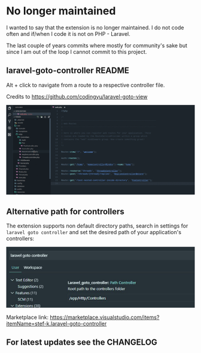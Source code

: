 # No longer maintained

I wanted to say that the extension is no longer maintained. I do not code often and if/when I code it is not on PHP - Laravel.

The last couple of years commits where mostly for community's sake but since I am out of the loop I cannot commit to this project.

## laravel-goto-controller README

Alt + click to navigate from a route to a respective controller file.

Credits to https://github.com/codingyu/laravel-goto-view

![laravel-goto-controller](images/laravel-goto-controller.gif)

## Alternative path for controllers

The extension supports non default directory paths, search in settings for `laravel goto controller` and set the desired path
of your application's controllers:

![laravel-goto-controller](images/settings-alternative-controllers-path.jpg)

Marketplace link: https://marketplace.visualstudio.com/items?itemName=stef-k.laravel-goto-controller

## For latest updates see the CHANGELOG
